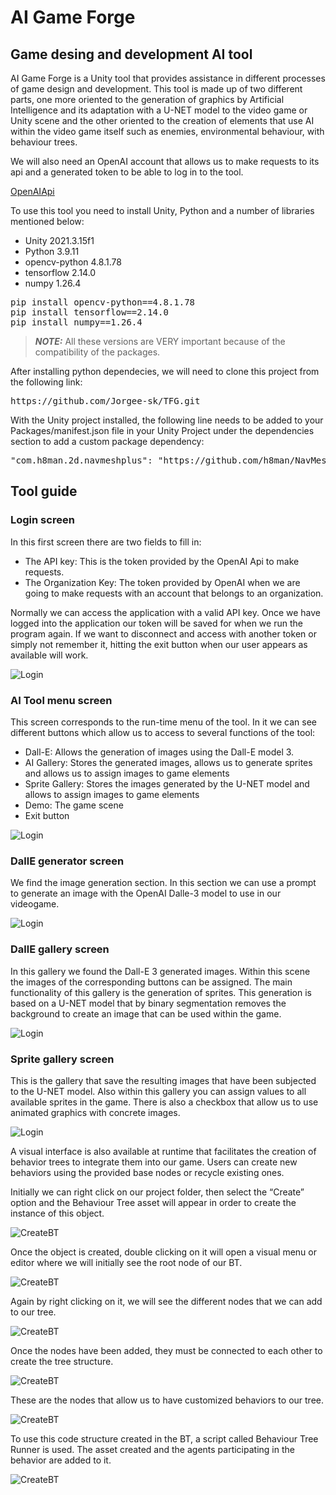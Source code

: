 # AI Game Forge

## Game desing and development AI tool

<p>
AI Game Forge is a Unity tool that provides assistance in different processes of game design and development.
This tool is made up of two different parts, one more oriented to the generation of graphics by Artificial 
Intelligence and its adaptation with a U-NET model to the video game or Unity scene and the other oriented 
to the creation of elements that use AI within the video game itself such as enemies, environmental behaviour, with behaviour trees.	
</p>

<p>
We will also need an OpenAI account that allows us to make requests to its api and a generated token to be able to log in to the tool.
</p>

[OpenAIApi](https://platform.openai.com/)

<p>
To use this tool you need to install Unity, Python and a number of libraries mentioned below:
</p>

<ul>
<li>Unity 2021.3.15f1</li>
<li>Python  3.9.11</li>
<li>opencv-python  4.8.1.78</li>
<li>tensorflow  2.14.0</li>
<li>numpy  1.26.4</li>
</ul>

<pre>
pip install opencv-python==4.8.1.78
pip install tensorflow==2.14.0
pip install numpy==1.26.4
</pre>

> **_NOTE:_** All these versions are VERY important because of the compatibility of the packages.

<p>
After installing python dependecies, we will need to clone this project from the following link:
</p>

<pre>
https://github.com/Jorgee-sk/TFG.git
</pre>

<p>
With the Unity project installed, the following line needs to be added to your Packages/manifest.json file in your Unity Project under the dependencies section to add a custom package 
dependency:
</p>

<pre>
"com.h8man.2d.navmeshplus": "https://github.com/h8man/NavMeshPlus.git#master"
</pre>

## Tool guide

### Login screen

<p>
In this first screen there are two fields to fill in:
<ul>
<li>The API key: This is the token provided by the OpenAI Api to make requests.</li>
<li>The Organization Key: The token provided by OpenAI when we are going to make requests with an account that belongs to an organization.</li>
</ul>
Normally we can access the application with a valid API key. 
Once we have logged into the application our token will be saved for when we run the program again. If we want to disconnect and access with another token or simply not remember it, hitting the exit button when our user appears as available will work.
</p>

![Login](Resources/PantallaLogin.JPG)

### AI Tool menu screen

<p>
This screen corresponds to the run-time menu of the tool. In it we can see different buttons which allow us to access to several functions of the tool:

<ul>
<li>Dall-E: Allows the generation of images using the Dall-E model 3.</li>
<li>AI Gallery: Stores the generated images, allows us to generate sprites and allows us to assign images to game elements</li>
<li>Sprite Gallery: Stores the images generated by the U-NET model and allows to assign images to game elements</li>
<li>Demo: The game scene</li>
<li>Exit button</li>
</ul>
</p>

![Login](Resources/MenuTool.JPG)

### DallE generator screen

<p>
We find the image generation section. In this section we can use a prompt to generate an image with the OpenAI Dalle-3 model to use in our videogame.
</p>

![Login](Resources/GenerateDallEImage.JPG)

### DallE gallery screen

<p>
In this gallery we found the Dall-E 3 generated images. Within this scene the images of the corresponding buttons can be assigned. The main functionality of this gallery is the generation of sprites. This generation is based on a U-NET model that by binary segmentation removes the background to create an image that can be used within the game.
</p>

![Login](Resources/GalleryImagesGenerated.JPG)

### Sprite gallery screen

<p>
This is the gallery that save the resulting images that have been subjected to the U-NET model. Also within this gallery you can assign values to all available sprites in the game. There is also a checkbox that allow us to use animated graphics with concrete images.
</p>

![Login](Resources/PNGGallery.JPG)

<p>
A visual interface is also available at runtime that facilitates the creation of behavior trees to integrate them into our game. Users can create new behaviors using the provided base nodes or recycle existing ones.
</p>

<p>
Initially we can right click on our project folder, then select the “Create” option and the Behaviour Tree asset will appear in order to create the instance of this object.
</p>

![CreateBT](Resources/HowToCreate.JPG)

<p>
Once the object is created, double clicking on it will open a visual menu or editor where we will initially see the root node of our BT.
</p>

![CreateBT](Resources/WhenOpenAsset.JPG)

<p>
Again by right clicking on it, we will see the different nodes that we can add to our tree.
</p>

![CreateBT](Resources/RightClick.JPG)

<p>
Once the nodes have been added, they must be connected to each other to create the tree structure.
</p>

![CreateBT](Resources/ConnectNodes.JPG)

<p>
These are the nodes that allow us to have customized behaviors to our tree.
</p>

![CreateBT](Resources/DefaultedBehaviour.JPG)

<p>
To use this code structure created in the BT, a script called Behaviour Tree Runner is used. The asset created and the agents participating in the behavior are added to it.
</p>

![CreateBT](Resources/HowToUseOnGO.JPG)

